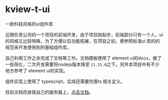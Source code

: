 # kview-t-ui
一款科技风格的ui组件库

近期负责公司的一个项目的前端开发，由于项目刚起步，前端部分只有一个人，ui的风格又比较特殊，为了方便以后功能拓展，在项目之初，便参照标准ui 库的的规范来开发使用到的基础组件库。

自己利用工作之余完成了文档等工作。文档模板使用了 element ui的docs，做了一些简化，二次开发需要将nodejs版本降至 `11.15.0`之下。另外本项目中有不少地方参考了 element ui的实现。

组件实现上使用了 typescript，后续还需要完善ts 相关定义。

目前文档存放我自己的服务器上，[点击文档](http://119.3.156.49:9090/#/zh-CN/)。
